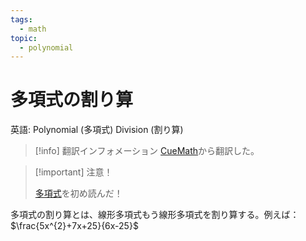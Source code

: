 ```yaml
---
tags:
  - math
topic:
  - polynomial
---
```


# 多項式の割り算

英語: Polynomial (多項式) Division (割り算)

> [!info] 翻訳インフォメーション
> [CueMath](https://www.cuemath.com/algebra/dividing-polynomials/)から翻訳した。

> [!important] 注意！
>
> [多項式](20230515-%E5%A4%9A%E9%A0%85%E5%BC%8F.md)を初め読んだ！

多項式の割り算とは、線形多項式もう線形多項式を割り算する。例えば：$\frac{5x^{2}+7x+25}{6x-25}$
